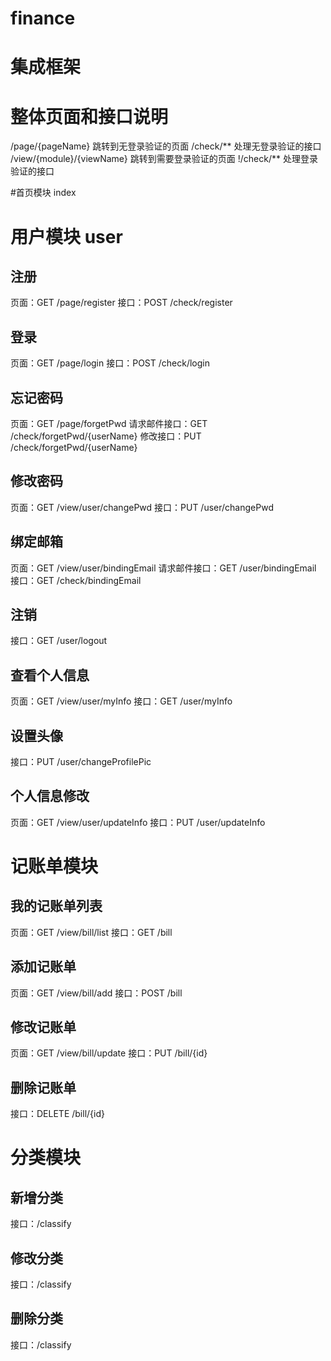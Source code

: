 # finance

# 集成框架

# 整体页面和接口说明
/page/{pageName}	跳转到无登录验证的页面
/check/**			处理无登录验证的接口
/view/{module}/{viewName}	跳转到需要登录验证的页面
!/check/**			处理登录验证的接口

#首页模块 index


# 用户模块 user

## 注册
页面：GET /page/register
接口：POST /check/register

## 登录
页面：GET /page/login
接口：POST /check/login

## 忘记密码
页面：GET /page/forgetPwd
请求邮件接口：GET /check/forgetPwd/{userName}
修改接口：PUT /check/forgetPwd/{userName}

## 修改密码
页面：GET /view/user/changePwd
接口：PUT /user/changePwd

## 绑定邮箱
页面：GET /view/user/bindingEmail
请求邮件接口：GET /user/bindingEmail
接口：GET /check/bindingEmail

## 注销
接口：GET /user/logout

## 查看个人信息
页面：GET /view/user/myInfo
接口：GET /user/myInfo

## 设置头像
接口：PUT /user/changeProfilePic

## 个人信息修改
页面：GET /view/user/updateInfo
接口：PUT /user/updateInfo


# 记账单模块

## 我的记账单列表
页面：GET /view/bill/list
接口：GET /bill

## 添加记账单
页面：GET /view/bill/add
接口：POST /bill

## 修改记账单
页面：GET /view/bill/update
接口：PUT /bill/{id}

## 删除记账单
接口：DELETE /bill/{id}


# 分类模块

## 新增分类
接口：/classify

## 修改分类
接口：/classify

## 删除分类
接口：/classify
